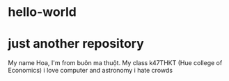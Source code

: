 # hello-world
just another repository
=======================

My name Hoa, I'm from buôn ma thuột.
My class k47THKT (Hue college of Economics)
i love computer and astronomy
i hate crowds
